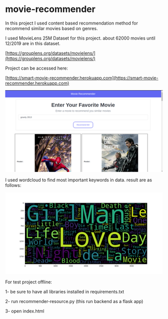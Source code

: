 # movie-recommender

In this project I used content based recommendation method for recommend similar movies based on genres.

I used MovieLens 25M Dataset for this project. about 62000 movies until 12/2019 are in this dataset.

[https://grouplens.org/datasets/movielens/](https://grouplens.org/datasets/movielens/)

Project can be accessed here: 

[https://smart-movie-recommender.herokuapp.com](https://smart-movie-recommender.herokuapp.com)

![Alt text](/img/recommender.png?raw=true "Recommender: ")

I used wordcloud to find most important keywords in data. result are as follows:

![Alt text](/img/word_cloud.png?raw=true "Word Cloud: ")

For test project offline:

1- be sure to have all libraries installed in requirements.txt

2- run recommender-resource.py (this run backend as a flask app)

3- open index.html


